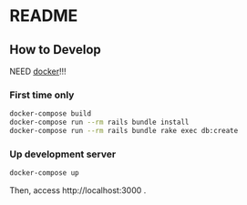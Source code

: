 # README

## How to Develop

NEED [docker](https://www.docker.com/)!!!

### First time only

```sh
docker-compose build
docker-compose run --rm rails bundle install
docker-compose run --rm rails bundle rake exec db:create
```

### Up development server

```sh
docker-compose up
```

Then, access http://localhost:3000 .


